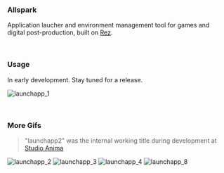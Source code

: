 
### Allspark

Application laucher and environment management tool for games and digital post-production, built on [Rez](https://github.com/mottosso/bleeding-rez).

<br>

### Usage

In early development. Stay tuned for a release.

![launchapp_1](https://user-images.githubusercontent.com/2152766/58943971-bee4c600-8778-11e9-8117-f50fe260cee0.gif)

<br>

### More Gifs

> "launchapp2" was the internal working title during development at [Studio Anima](http://studioanima.co.jp)

![launchapp_2](https://user-images.githubusercontent.com/2152766/58943970-be4c2f80-8778-11e9-9344-66007ba5cb5b.gif)
![launchapp_3](https://user-images.githubusercontent.com/2152766/58943973-bee4c600-8778-11e9-809a-cf2aaf7c94c0.gif)
![launchapp_4](https://user-images.githubusercontent.com/2152766/58946617-3cf79b80-877e-11e9-8887-df9a92cb1851.gif)
![launchapp_8](https://user-images.githubusercontent.com/2152766/58959026-16485d80-879c-11e9-8964-e277490dbf5f.gif)
